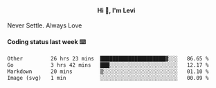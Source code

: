 <h4 style="text-align: center;">Hi 👋, I'm Levi</h4>  Never Settle. Always Love
<!---<img align="right" alt="Coding" width="300" src="https://i.pinimg.com/originals/81/17/8b/81178b47a8598f0c81c4799f2cdd4057.gif"></p> --->

#### Coding status last week ⌨️

<!--START_SECTION:waka-->

```txt
Other         26 hrs 23 mins  █████████████████████▓░░░   86.65 %
Go            3 hrs 42 mins   ███░░░░░░░░░░░░░░░░░░░░░░   12.17 %
Markdown      20 mins         ▒░░░░░░░░░░░░░░░░░░░░░░░░   01.10 %
Image (svg)   1 min           ░░░░░░░░░░░░░░░░░░░░░░░░░   00.09 %
```

<!--END_SECTION:waka-->
